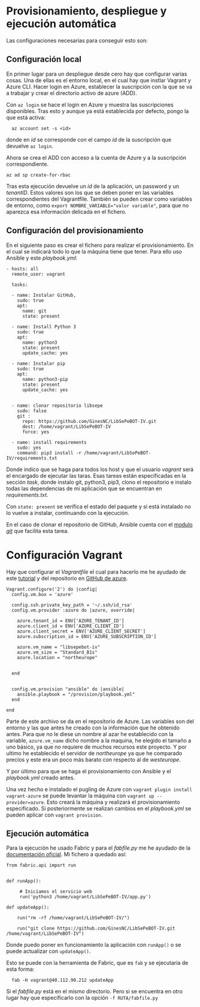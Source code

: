 # Provisionamiento, despliegue y ejecución automática

Las configuraciones necesarias para conseguir esto son:

## Configuración local

En primer lugar para un despliegue desde cero hay que configurar varias cosas. Una de ellas es el entorno local, en el cual hay que instlar Vagrant y Azure CLI. Hacer login en Azure, establecer la suscripción con la que se va a trabajar y crear el directorio activo de azure (ADD).

Con `az login` se hace el login en Azure y muestra las suscripciones disponibles.
Tras esto y aunque ya está establecida por defecto, pongo la que está activa:

      az account set -s <id>

donde en *id* se corresponde con el campo *id* de la suscripción que devuelve `az login`.

Ahora se crea el ADD con acceso a la cuenta de Azure y a la suscripción correspondiente.

    az ad sp create-for-rbac

Tras esta ejecución devuelve un *id* de la aplicación, un password y un *tenantID*. Estos valores son los que se deben poner en las variables correspondientes del Vagrantfile. También se pueden crear como variables de entorno, como `export NOMBRE_VARIABLE="valor variable"`, para que no aparezca esa información delicada en el fichero.

## Configuración del provisionamiento

En el siguiente paso es crear el fichero para realizar el provisionamiento. En el cual se indicará todo lo que la máquina tiene que tener. Para ello uso Ansible y este *playbook.yml*:

    - hosts: all
      remote_user: vagrant

      tasks:

      - name: Instalar GitHub,
        sudo: true
        apt:
          name: git
          state: present

      - name: Install Python 3
        sudo: true
        apt:
          name: python3
          state: present
          update_cache: yes

      - name: Instalar pip
        sudo: true
        apt:
          name: python3-pip
          state: present
          update_cache: yes


      - name: clonar repositorio libsepe
        sudo: false
        git :
          repo: https://github.com/GinesNC/LibSePeBOT-IV.git
          dest: /home/vagrant/LibSePeBOT-IV
          force: yes

      - name: install requirements
        sudo: yes
        command: pip3 install -r /home/vagrant/LibSePeBOT-IV/requirements.txt


Donde indico que se haga para todos los host y que el usuario *vagrant* será el encargado de ejecutar las taras. Esas tareas están especificadas en la sección *task*, donde instalo git, python3, pip3, clono el repositorio e instalo todas las dependencias de mi aplicación que se encuentran en *requirements.txt*.

Con `state: present` se verifica el estado del paquete y si está instalado no lo vuelve a instalar, continuando con la ejecución.

En el caso de clonar el repositorio de GitHub, Ansible cuenta con el [modulo *git*](https://docs.ansible.com/ansible/latest/modules/git_module.html)  que facilita esta tarea.

# Configuración Vagrant

Hay que configurar el _Vagrantfile_ el cual para hacerlo me he ayudado de este [tutorial](https://blog.scottlowe.org/2017/12/11/using-vagrant-with-azure/) y del repositorio en [GitHub de azure](https://github.com/Azure/vagrant-azure).


    Vagrant.configure('2') do |config|
      config.vm.box = 'azure'

      config.ssh.private_key_path = '~/.ssh/id_rsa'
      config.vm.provider :azure do |azure, override|

        azure.tenant_id = ENV['AZURE_TENANT_ID']
        azure.client_id = ENV['AZURE_CLIENT_ID']
        azure.client_secret = ENV['AZURE_CLIENT_SECRET']
        azure.subscription_id = ENV['AZURE_SUBSCRIPTION_ID']

        azure.vm_name = "libsepebot-iv"
        azure.vm_size = "Standard_B1s"
        azure.location = "northeurope"


      end


      config.vm.provision "ansible" do |ansible|
        ansible.playbook = "/provision/playbook.yml"
      end

    end

Parte de este archivo se da en el repositorio de Azure. Las variables son del entorno y las que antes he creado con la información que he obtenido antes. Para que no le diese un nombre al azar he establecido con la variable, `azure.vm_name` dicho nombre a la maquina, he elegido el tamaño a uno básico, ya que no requiere de muchos recursos este proyecto. Y por ultimo he establecido el servidor de _northeurope_ ya que he comparado precios y este era un poco más barato con respecto al de _westeurope_.

Y por último para que se haga el provisionamiento con Ansible y el *playbook.yml* creado antes.

Una vez hecho e instalado el pugling de Azure con `vagrant plugin install vagrant-azure` se puede levantar la máquina con `vagrant up --provider=azure`. Esto creará la máquina y realizará el provisionamiento especificado.
Si posteriormente se realizan cambios en el *playbook.yml* se pueden aplicar con `vagrant provision`.

## Ejecución automática

Para la ejecución he usado Fabric y para el *fabfile.py* me he ayudado de la [documentación oficial](http://docs.fabfile.org/en/2.4/getting-started.html#run-commands-via-connections-and-run). Mi fichero a quedado así:

    from fabric.api import run


    def runApp():

         # Iniciamos el servicio web
         run('python3 /home/vagrant/LibSePeBOT-IV/app.py')

    def updateApp():

        run("rm -rf /home/vagrant/LibSePeBOT-IV/")

        run("git clone https://github.com/GinesNC/LibSePeBOT-IV.git /home/vagrant/LibSePeBOT-IV")


Donde puedo poner en funcionamiento la aplicación con `runApp()` o se puede actualizar con `updateApp()`.

Esto se puede con la herramienta de Fabric, que es `fab` y se ejecutaría de esta forma:

      fab -H vagrant@40.112.90.212 updateApp   

Si el *fabfile.py* está en el mismo directorio. Pero si se encuentra en otro lugar hay que especificarlo con la opción `-f RUTA/fabfile.py`

